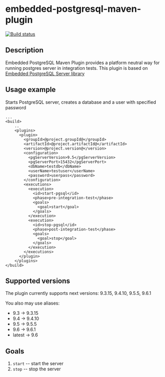 # embedded-postgresql-maven-plugin
[![Build status](https://travis-ci.org/slavaz/embedded-postgresql-maven-plugin.svg?branch=master)](https://travis-ci.org/slavaz/embedded-postgresql-maven-plugin/)

## Description

Embedded PostgreSQL Maven Plugin provides a platform neutral way for running postgres server in integration tests.
This plugin  is based on [Embedded PostgreSQL Server library](https://github.com/yandex-qatools/postgresql-embedded)

## Usage example

Starts PostgreSQL server, creates a database and a user with specified password

    ...
    <build>
        ..
        <plugins>
          <plugin>
            <groupId>@project.groupId@</groupId>
            <artifactId>@project.artifactId@</artifactId>
            <version>@project.version@</version>
            <configuration>
              <pgServerVersion>9.5</pgServerVersion>
              <pgServerPort>15432</pgServerPort>
              <dbName>testdb</dbName>
              <userName>testuser</userName>
              <password>userpass</password>
            </configuration>
            <executions>
              <execution>
                <id>start-pgsql</id>
                <phase>pre-integration-test</phase>
                <goals>
                  <goal>start</goal>
                </goals>
              </execution>
              <execution>
                <id>stop-pgsql</id>
                <phase>post-integration-test</phase>
                <goals>
                  <goal>stop</goal>
                </goals>
              </execution>
            </executions>
          </plugin>
        </plugins>
    </build>


## Supported versions

The plugin currently supports next versions: 9.3.15, 9.4.10, 9.5.5, 9.6.1

You also may use aliases:
* 9.3 -> 9.3.15
* 9.4 -> 9.4.10
* 9.5 -> 9.5.5
* 9.6 -> 9.6.1
* latest -> 9.6

## Goals
                  
1. `start` -- start the server
2. `stop` -- stop the server
